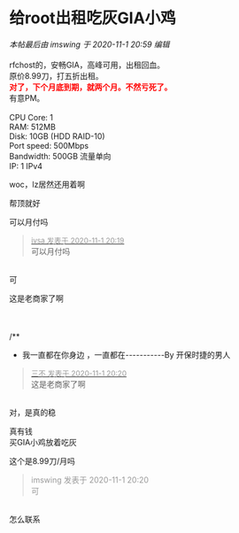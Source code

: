 # 给root出租吃灰GIA小鸡


<i class="pstatus"> 本帖最后由 imswing 于 2020-11-1 20:59 编辑 </i><br />
<br />
rfchost的，安畅GIA，高峰可用，出租回血。<br />
原价8.99刀，打五折出租。<br />
<strong><font color="Red">对了，下个月底到期，就两个月。不然亏死了。</font></strong><br />
有意PM。<br />
<br />
CPU Core: 1<br />
RAM: 512MB<br />
Disk: 10GB (HDD RAID-10)<br />
Port speed: 500Mbps<br />
Bandwidth: 500GB 流量单向<br />
IP: 1 IPv4

woc，lz居然还用着啊

帮顶就好

可以月付吗

<div class="quote"><blockquote><font size="2"><a href="https://www.hostloc.com/forum.php?mod=redirect&amp;goto=findpost&amp;pid=9386057&amp;ptid=761035" target="_blank"><font color="#999999">ivsa 发表于 2020-11-1 20:19</font></a></font><br />
可以月付吗</blockquote></div><br />
可

这是老商家了啊<br />
<br />
<br />
<br />
/**<br />
 * 我一直都在你身边 ，一直都在-----------By 开保时捷的男人

<div class="quote"><blockquote><font size="2"><a href="https://www.hostloc.com/forum.php?mod=redirect&amp;goto=findpost&amp;pid=9386064&amp;ptid=761035" target="_blank"><font color="#999999">三不 发表于 2020-11-1 20:20</font></a></font><br />
这是老商家了啊</blockquote></div><br />
对，是真的稳

真有钱<br />
买GIA小鸡放着吃灰

这个是8.99刀/月吗

<div class="quote"><blockquote><font color="#999999">imswing 发表于 2020-11-1 20:20</font><br />
<font color="#999999">可</font></blockquote></div><br />
怎么联系
